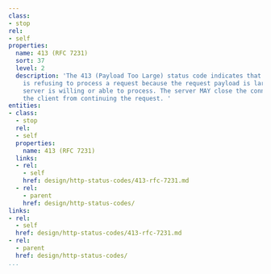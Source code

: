 ```yaml
---
class:
- stop
rel:
- self
properties:
  name: 413 (RFC 7231)
  sort: 37
  level: 2
  description: 'The 413 (Payload Too Large) status code indicates that the server
    is refusing to process a request because the request payload is larger than the
    server is willing or able to process. The server MAY close the connection to prevent
    the client from continuing the request. '
entities:
- class:
  - stop
  rel:
  - self
  properties:
    name: 413 (RFC 7231)
  links:
  - rel:
    - self
    href: design/http-status-codes/413-rfc-7231.md
  - rel:
    - parent
    href: design/http-status-codes/
links:
- rel:
  - self
  href: design/http-status-codes/413-rfc-7231.md
- rel:
  - parent
  href: design/http-status-codes/
...
```

